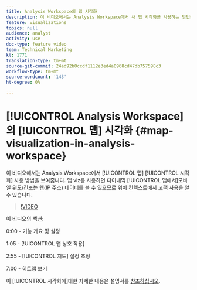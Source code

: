 ```yaml
---
title: Analysis Workspace의 맵 시각화
description: 이 비디오에서는 Analysis Workspace에서 새 맵 시각화를 사용하는 방법을 보여줍니다. 맵 viz를 사용하면 다이내믹 맵에 대해 모바일(위도/긴) 또는 웹(IP 주소) 데이터를 볼 수 있으므로 위치 컨텍스트에서 고객 사용을 알 수 있습니다.
feature: visualizations
topics: null
audience: analyst
activity: use
doc-type: feature video
team: Technical Marketing
kt: 1771
translation-type: tm+mt
source-git-commit: 24ad92b0ccdf1112e3ed4a0968cd47db757598c3
workflow-type: tm+mt
source-wordcount: '143'
ht-degree: 0%

---
```



# [!UICONTROL Analysis Workspace] 의 [!UICONTROL 맵] 시각화 {#map-visualization-in-analysis-workspace}

이 비디오에서는 Analysis Workspace에서 [!UICONTROL 맵] [!UICONTROL 시각화] 사용 방법을 보여줍니다. 맵   viz를 사용하면 다이내믹 [!UICONTROL 맵에서]모바일 위도/긴또는 웹(IP 주소) 데이터를 볼 수 있으므로 위치 컨텍스트에서 고객 사용을 알 수 있습니다.

>[!VIDEO](https://video.tv.adobe.com/v/23559/?quality=12)

이 비디오의 섹션:

0:00 - 기능 개요 및 설정

1:05 - [!UICONTROL 맵 상호 작용]

2:55 - [!UICONTROL 지도] 설정 조정

7:00 - 히트맵 보기

이 [!UICONTROL 시각화에]대한 자세한 내용은 설명서를 [참조하십시오](https://marketing.adobe.com/resources/help/en_US/analytics/analysis-workspace/map-visualization.html).

